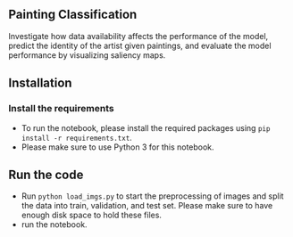 Painting Classification
-------------------------

Investigate how data availability affects the performance of the model, predict the identity of the artist given paintings, and evaluate the model performance by visualizing saliency maps. 

Installation
-------------------------

### Install the requirements
* To run the notebook, please install the required packages using `pip install -r requirements.txt`. 
* Please make sure to use Python 3 for this notebook.

Run the code
--------------------------
* Run `python load_imgs.py` to start the preprocessing of images and split the data into train, validation, and test set. Please make sure to have enough disk space to hold these files. 
* run the notebook. 